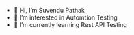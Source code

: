 - 👋 Hi, I’m Suvendu Pathak
- 👀 I’m interested in Automtion Testing
- 🌱 I’m currently learning Rest API Testing
<!---
Suv3ndupathak/Suv3ndupathak is a ✨ special ✨ repository because its `README.md` (this file) appears on your GitHub profile.
You can click the Preview link to take a look at your changes.
--->
